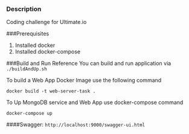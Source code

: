 ### Description
Coding challenge for Ultimate.io

###Prerequisites
1. Installed docker
2. Installed docker-compose

###Build and Run Reference
You can build and run application via `./buildAndUp.sh`

To build a Web App Docker Image use the following command

`docker build -t web-server-task .`

To Up MongoDB service and Web App use docker-compose command

`docker-compose up`

####Swagger:
`http://localhost:9000/swagger-ui.html`

